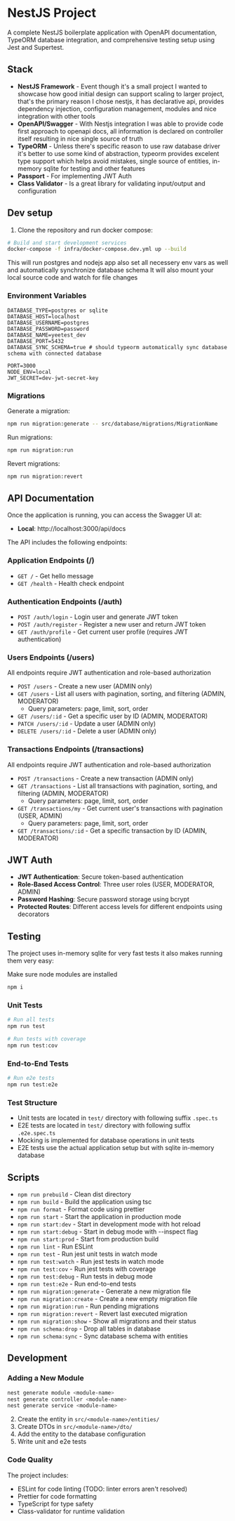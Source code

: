 # NestJS Project

A complete NestJS boilerplate application with OpenAPI documentation, TypeORM database integration, and comprehensive testing setup using Jest and Supertest.

## Stack

- **NestJS Framework** - Event though it's a small project I wanted to showcase how good initial design can support scaling to
    larger project, that's the primary reason I chose nestjs, it has declarative api, provides dependency injection, configuration
    management, modules and nice integration with other tools
- **OpenAPI/Swagger** - With Nestjs integration I was able to provide code first approach to openapi docs, all information is 
    declared on controller itself resulting in nice single source of truth
- **TypeORM** - Unless there's specific reason to use raw database driver it's better to use some kind of abstraction, typeorm provides
    excelent type support which helps avoid mistakes, single source of entities, in-memory sqlite for testing and other features
- **Passport** - For implementing JWT Auth
- **Class Validator** - Is a great library for validating input/output and configuration

## Dev setup

1. Clone the repository and run docker compose:

```bash
# Build and start development services
docker-compose -f infra/docker-compose.dev.yml up --build
```

This will run postgres and nodejs app also set all necessery env vars as well and automatically synchronize database schema
It will also mount your local source code and watch for file changes

### Environment Variables

```env
DATABASE_TYPE=postgres or sqlite
DATABASE_HOST=localhost
DATABASE_USERNAME=postgres
DATABASE_PASSWORD=password
DATABASE_NAME=yeetest_dev
DATABASE_PORT=5432
DATABASE_SYNC_SCHEMA=true # should typeorm automatically sync database schema with connected database

PORT=3000
NODE_ENV=local
JWT_SECRET=dev-jwt-secret-key
```

### Migrations

Generate a migration:
```bash
npm run migration:generate -- src/database/migrations/MigrationName
```

Run migrations:
```bash
npm run migration:run
```

Revert migrations:
```bash
npm run migration:revert
```

## API Documentation

Once the application is running, you can access the Swagger UI at:
- **Local**: http://localhost:3000/api/docs

The API includes the following endpoints:

### Application Endpoints (/)
- `GET /` - Get hello message
- `GET /health` - Health check endpoint

### Authentication Endpoints (/auth)
- `POST /auth/login` - Login user and generate JWT token
- `POST /auth/register` - Register a new user and return JWT token  
- `GET /auth/profile` - Get current user profile (requires JWT authentication)

### Users Endpoints (/users)
All endpoints require JWT authentication and role-based authorization

- `POST /users` - Create a new user (ADMIN only)
- `GET /users` - List all users with pagination, sorting, and filtering (ADMIN, MODERATOR)
  - Query parameters: page, limit, sort, order
- `GET /users/:id` - Get a specific user by ID (ADMIN, MODERATOR)
- `PATCH /users/:id` - Update a user (ADMIN only)
- `DELETE /users/:id` - Delete a user (ADMIN only)

### Transactions Endpoints (/transactions) 
All endpoints require JWT authentication and role-based authorization

- `POST /transactions` - Create a new transaction (ADMIN only)
- `GET /transactions` - List all transactions with pagination, sorting, and filtering (ADMIN, MODERATOR)
  - Query parameters: page, limit, sort, order
- `GET /transactions/my` - Get current user's transactions with pagination (USER, ADMIN)
  - Query parameters: page, limit, sort, order
- `GET /transactions/:id` - Get a specific transaction by ID (ADMIN, MODERATOR)

## JWT Auth

- **JWT Authentication**: Secure token-based authentication
- **Role-Based Access Control**: Three user roles (USER, MODERATOR, ADMIN)
- **Password Hashing**: Secure password storage using bcrypt
- **Protected Routes**: Different access levels for different endpoints using decorators

## Testing

The project uses in-memory sqlite for very fast tests it also makes running them very easy:

Make sure node modules are installed
```bash
npm i
```

### Unit Tests
```bash
# Run all tests
npm run test

# Run tests with coverage
npm run test:cov
```

### End-to-End Tests
```bash
# Run e2e tests
npm run test:e2e
```

### Test Structure
- Unit tests are located in `test/` directory with following suffix `.spec.ts`
- E2E tests are located in `test/` directory with following suffix `.e2e.spec.ts`
- Mocking is implemented for database operations in unit tests
- E2E tests use the actual application setup but with sqlite in-memory database

## Scripts

- `npm run prebuild` - Clean dist directory
- `npm run build` - Build the application using tsc
- `npm run format` - Format code using prettier
- `npm run start` - Start the application in production mode
- `npm run start:dev` - Start in development mode with hot reload
- `npm run start:debug` - Start in debug mode with --inspect flag
- `npm run start:prod` - Start from production build
- `npm run lint` - Run ESLint
- `npm run test` - Run jest unit tests in watch mode
- `npm run test:watch` - Run jest tests in watch mode
- `npm run test:cov` - Run jest tests with coverage
- `npm run test:debug` - Run tests in debug mode
- `npm run test:e2e` - Run end-to-end tests
- `npm run migration:generate` - Generate a new migration file
- `npm run migration:create` - Create a new empty migration file
- `npm run migration:run` - Run pending migrations
- `npm run migration:revert` - Revert last executed migration
- `npm run migration:show` - Show all migrations and their status
- `npm run schema:drop` - Drop all tables in database
- `npm run schema:sync` - Sync database schema with entities

## Development

### Adding a New Module

```bash
nest generate module <module-name>
nest generate controller <module-name>
nest generate service <module-name>
```

2. Create the entity in `src/<module-name>/entities/`
3. Create DTOs in `src/<module-name>/dto/`
4. Add the entity to the database configuration
5. Write unit and e2e tests

### Code Quality

The project includes:
- ESLint for code linting (TODO: linter errors aren't resolved)
- Prettier for code formatting
- TypeScript for type safety
- Class-validator for runtime validation
